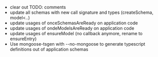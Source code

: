 -   clear out TODO: comments
-   update all schemas with new call signature and types (createSchema, model<..)
-   update usages of onceSchemasAreReady on application code
-   update usages of ondeModelsAreReady on application code
-   update usages of ensureModel (no callback anymore, rename to ensureEntry)
-   Use mongoose-tsgen with --no-mongoose to generate typescript definitions out of application schemas

